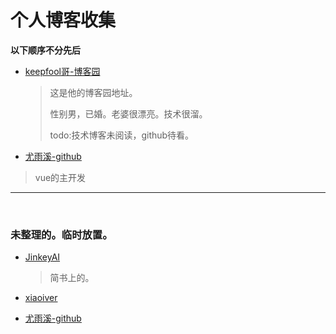 # 个人博客收集

**以下顺序不分先后**

- [keepfool哥-博客园](https://home.cnblogs.com/u/keepfool/)
  >这是他的博客园地址。
  >
  >性别男，已婚。老婆很漂亮。技术很溜。
  >
  >todo:技术博客未阅读，github待看。

   

- [尤雨溪-github](https://github.com/yyx990803)
> vue的主开发







---


​	 
### 未整理的。临时放置。
- [JinkeyAI](https://www.jianshu.com/u/8354f5625fe4)
	>简书上的。
	
- [xiaoiver](https://xiaoiver.github.io/tags.html)

- [尤雨溪-github](https://github.com/yyx990803)












